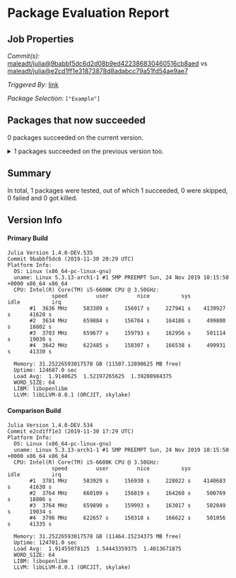 # Package Evaluation Report

## Job Properties

*Commit(s):* [maleadt/julia@9babbf5dc6d2d08b9ed422386830460516cb8aed](https://github.com/maleadt/julia/commit/9babbf5dc6d2d08b9ed422386830460516cb8aed) vs [maleadt/julia@e2cd1ff1e31873878d8adabcc79a51fd54ae9ae7](https://github.com/maleadt/julia/commit/e2cd1ff1e31873878d8adabcc79a51fd54ae9ae7)

*Triggered By:* [link](https://www.test.com)

*Package Selection:* `["Example"]`

## Packages that now succeeded

0 packages succeeded on the current version.

<details><summary>1 packages succeeded on the previous version too.</summary>
<p>

- Example v0.5.3: testing [was successful](logs/Example/1.4.0-DEV-9babbf5dc6.log)
</p>
</details>


## Summary

In total, 1 packages were tested, out of which 1 succeeded, 0 were skipped, 0 failed and 0 got killed.


## Version Info

#### Primary Build

```
Julia Version 1.4.0-DEV.535
Commit 9babbf5dc6 (2019-11-30 20:29 UTC)
Platform Info:
  OS: Linux (x86_64-pc-linux-gnu)
  uname: Linux 5.3.13-arch1-1 #1 SMP PREEMPT Sun, 24 Nov 2019 10:15:50 +0000 x86_64 x86_64
  CPU: Intel(R) Core(TM) i5-6600K CPU @ 3.50GHz: 
              speed         user         nice          sys         idle          irq
       #1  3636 MHz     583389 s     156917 s     227941 s    4139927 s      41620 s
       #2  3634 MHz     659884 s     156704 s     164186 s     499800 s      18802 s
       #3  3703 MHz     659677 s     159793 s     162956 s     501114 s      19030 s
       #4  3642 MHz     622485 s     158307 s     166538 s     499931 s      41330 s
       
  Memory: 31.25226593017578 GB (11507.12890625 MB free)
  Uptime: 124687.0 sec
  Load Avg:  1.9140625  1.52197265625  1.39208984375
  WORD_SIZE: 64
  LIBM: libopenlibm
  LLVM: libLLVM-8.0.1 (ORCJIT, skylake)

```

#### Comparison Build

```
Julia Version 1.4.0-DEV.534
Commit e2cd1ff1e3 (2019-11-30 17:29 UTC)
Platform Info:
  OS: Linux (x86_64-pc-linux-gnu)
  uname: Linux 5.3.13-arch1-1 #1 SMP PREEMPT Sun, 24 Nov 2019 10:15:50 +0000 x86_64 x86_64
  CPU: Intel(R) Core(TM) i5-6600K CPU @ 3.50GHz: 
              speed         user         nice          sys         idle          irq
       #1  3781 MHz     583929 s     156930 s     228022 s    4140683 s      41630 s
       #2  3764 MHz     660109 s     156819 s     164260 s     500769 s      18806 s
       #3  3764 MHz     659890 s     159993 s     163017 s     502049 s      19034 s
       #4  3796 MHz     622657 s     158318 s     166622 s     501056 s      41335 s
       
  Memory: 31.25226593017578 GB (11464.15234375 MB free)
  Uptime: 124701.0 sec
  Load Avg:  1.91455078125  1.54443359375  1.4013671875
  WORD_SIZE: 64
  LIBM: libopenlibm
  LLVM: libLLVM-8.0.1 (ORCJIT, skylake)

```
<!-- Generated on 2019-12-04T08:42:55.543 -->
